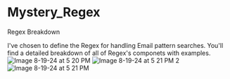 # Mystery_Regex
Regex Breakdown

I've chosen to define the Regex for handling Email pattern searches. You'll find a detailed breakdown of all of Regex's componets with examples.
![Image 8-19-24 at 5 20 PM](https://github.com/user-attachments/assets/439ea3b1-0ae5-4c6f-ae46-8bf0bcbda827)
![Image 8-19-24 at 5 21 PM 2](https://github.com/user-attachments/assets/14e77d01-99be-4cd6-a4c2-8d69ef3ce1c9)
![Image 8-19-24 at 5 21 PM](https://github.com/user-attachments/assets/6f34e74d-9887-4456-bc37-e6f33e968ccb)


